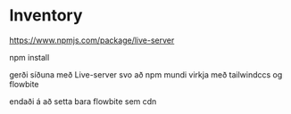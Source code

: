 # Inventory


https://www.npmjs.com/package/live-server


npm install 


gerði síðuna með Live-server 
svo að npm mundi virkja með tailwindccs og flowbite 

endaði á að setta bara flowbite sem cdn  


